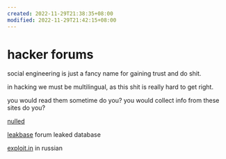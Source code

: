 ```yaml
---
created: 2022-11-29T21:38:35+08:00
modified: 2022-11-29T21:42:15+08:00
---
```


# hacker forums

social engineering is just a fancy name for gaining trust and do shit.

in hacking we must be multilingual, as this shit is really hard to get right.

you would read them sometime do you? you would collect info from these sites do you?

[nulled](https://www.nulled.to)

[leakbase](https://leakbase.cc) forum leaked database

[exploit.in](https://exploit.in) in russian
